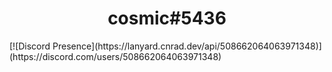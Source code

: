 <div align="center">
  <h1>cosmic#5436</h1>
</div>
[![Discord Presence](https://lanyard.cnrad.dev/api/508662064063971348)](https://discord.com/users/508662064063971348)

